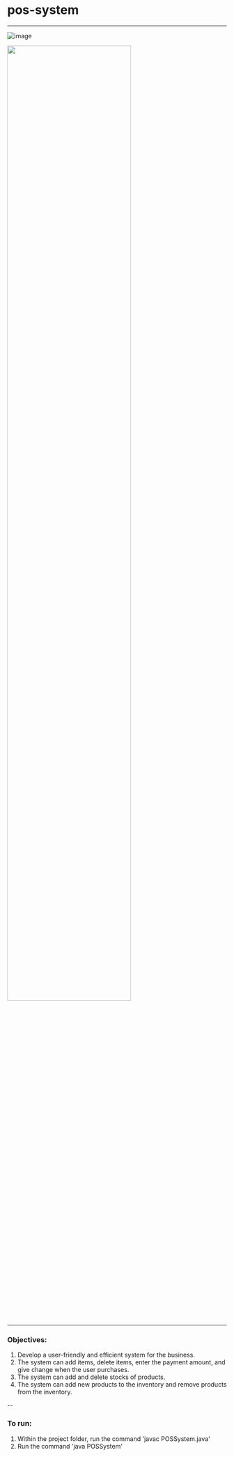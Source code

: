 # pos-system

---

![image](https://github.com/ErvinC256/pos-system/assets/149756489/29b2db60-c004-48e0-86b9-0b3997204453)

<img src="https://github.com/ErvinC256/pos-system/assets/149756489/eea6b7dc-3a3a-427b-8810-a90aff0d98bb" width="75%">

---

### Objectives:
1. Develop a user-friendly and efficient system for the business.
2. The system can add items, delete items, enter the payment amount, and give change when
the user purchases.
3. The system can add and delete stocks of products.
4. The system can add new products to the inventory and remove products from the inventory.

--

### To run:
1. Within the project folder, run the command 'javac POSSystem.java'
2. Run the command 'java POSSystem'



